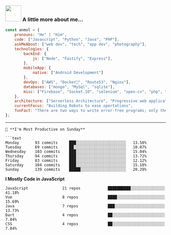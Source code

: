 

### <img src="https://media.giphy.com/media/VgCDAzcKvsR6OM0uWg/giphy.gif" width="50"> A little more about me...  

```javascript
const anmol = {
    pronouns: "He" | "Him",
    code: ["Javascript", "Python", "Java", "PHP"],
    askMeAbout: ["web dev", "tech", "app dev", "photography"],
    technologies: {
        backEnd: {
            js: ["Node", "Fastify", "Express"],
        },
        mobileApp: {
            native: ["Android Development"]
        },
        devOps: ["AWS", "Docker🐳", "Route53", "Nginx"],
        databases: ["mongo", "MySql", "sqlite"],
        misc: ["Firebase", "Socket.IO", "selenium", "open-cv", "php", "SuiteApp"]
    },
    architecture: ["Serverless Architecture", "Progressive web applications", "Single page applications"],
    currentFocus: "Building Robots to ease opertations",
    funFact: "There are two ways to write error-free programs; only the third one works"
};
```

---

```
📅 **I'm Most Productive on Sunday** 

```text
Monday       93 commits     ███░░░░░░░░░░░░░░░░░░░░░░   13.58% 
Tuesday      69 commits     ██░░░░░░░░░░░░░░░░░░░░░░░   10.07% 
Wednesday    103 commits    ███░░░░░░░░░░░░░░░░░░░░░░   15.04% 
Thursday     94 commits     ███░░░░░░░░░░░░░░░░░░░░░░   13.72% 
Friday       83 commits     ███░░░░░░░░░░░░░░░░░░░░░░   12.12% 
Saturday     104 commits    ███░░░░░░░░░░░░░░░░░░░░░░   15.18% 
Sunday       139 commits    █████░░░░░░░░░░░░░░░░░░░░   20.29%

```



**I Mostly Code in JavaScript** 

```text
JavaScript               21 repos            ██████████░░░░░░░░░░░░░░░   41.18% 
Vue                      8 repos             ████░░░░░░░░░░░░░░░░░░░░░   15.69% 
Java                     7 repos             ███░░░░░░░░░░░░░░░░░░░░░░   13.73% 
Dart                     4 repos             ██░░░░░░░░░░░░░░░░░░░░░░░   7.84% 
CSS                      4 repos             ██░░░░░░░░░░░░░░░░░░░░░░░   7.84%

```



 
